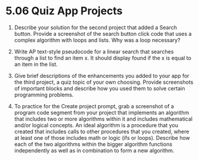 # 5.06 Quiz App Projects

1. Describe your solution for the second project that added a Search button. Provide a screenshot of the search button click code that uses a complex algorithm with loops and lists. Why was a loop necessary?

2. Write AP text-style pseudocode for a linear search that searches through a list to find an item x. It should display found if the x is equal to an item in the list.

3. Give brief descriptions of the enhancements you added to your app for the third project, a quiz topic of your own choosing. Provide screenshots of important blocks and describe how you used them to solve certain programming problems.

4. To practice for the Create project prompt, grab a screenshot of a program code segment from your project that implements an algorithm that includes two or more algorithms within it and includes mathematical and/or logical concepts. An ideal algorithm is a procedure that you created that includes calls to other procedures that you created, where at least one of those includes math or logic (ifs or loops).  Describe how each of the two algorithms within the bigger algorithm functions independently as well as in combination to form a new algorithm.
